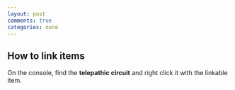 ```yaml
---
layout: post
comments: true
categories: none
---
```

## How to link items
On the console, find the **telepathic circuit** and right click it with the linkable item.
